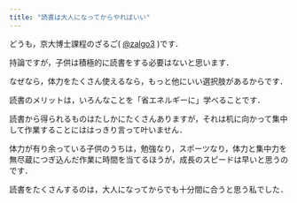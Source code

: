 ```yaml
---
title: "読書は大人になってからやればいい"
---
```


どうも，京大博士課程のざるご( [@zalgo3](https://www.twitter.com/zalgo3) )です．

持論ですが，子供は積極的に読書をする必要はないと思います．

なぜなら，体力をたくさん使えるなら，もっと他にいい選択肢があるからです．

読書のメリットは，いろんなことを「省エネルギーに」学べることです．

読書から得られるものはたしかにたくさんありますが，それは机に向かって集中して作業することにははっきり言って叶いません．

体力が有り余っている子供のうちは，勉強なり，スポーツなり，体力と集中力を無尽蔵につぎ込んだ作業に時間を当てるほうが，成長のスピードは早いと思うのです．

読書をたくさんするのは，大人になってからでも十分間に合うと思う私でした．
